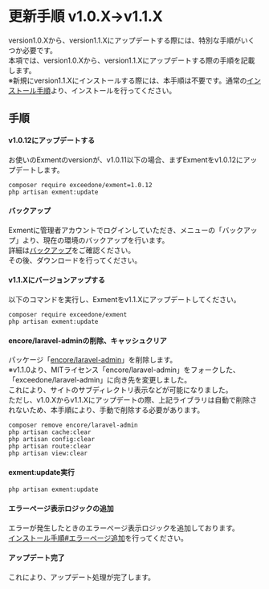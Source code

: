 # 更新手順 v1.0.X→v1.1.X
version1.0.Xから、version1.1.Xにアップデートする際には、特別な手順がいくつか必要です。  
本項では、version1.0.Xから、version1.1.Xにアップデートする際の手順を記載します。  
※新規にversion1.1.Xにインストールする際には、本手順は不要です。通常の[インストール手順](/ja/quickstart)より、インストールを行ってください。  

## 手順

#### v1.0.12にアップデートする
お使いのExmentのversionが、v1.0.11以下の場合、まずExmentをv1.0.12にアップデートします。  

~~~
composer require exceedone/exment=1.0.12
php artisan exment:update
~~~


#### バックアップ
Exmentに管理者アカウントでログインしていただき、メニューの「バックアップ」より、現在の環境のバックアップを行います。  
詳細は[バックアップ](/ja/backup)をご確認ください。  
その後、ダウンロードを行ってください。  


#### v1.1.Xにバージョンアップする
以下のコマンドを実行し、Exmentをv1.1.Xにアップデートしてください。

~~~
composer require exceedone/exment
php artisan exment:update
~~~


#### encore/laravel-adminの削除、キャッシュクリア
パッケージ「[encore/laravel-admin](https://github.com/z-song/laravel-admin)」を削除します。  
※v1.1.0より、MITライセンス「encore/laravel-admin」をフォークした、「exceedone/laravel-admin」に向き先を変更しました。  
これにより、サイトのサブディレクトリ表示などが可能になりました。  
ただし、v1.0.Xからv1.1.Xにアップデートの際、上記ライブラリは自動で削除されないため、本手順により、手動で削除する必要があります。  

~~~
composer remove encore/laravel-admin
php artisan cache:clear
php artisan config:clear
php artisan route:clear
php artisan view:clear
~~~

#### exment:update実行

~~~
php artisan exment:update
~~~


#### エラーページ表示ロジックの追加
エラーが発生したときのエラーページ表示ロジックを追加しております。  
[インストール手順#エラーページ追加](/ja/quickstart#エラーページ追加)を行ってください。  


#### アップデート完了
これにより、アップデート処理が完了します。  